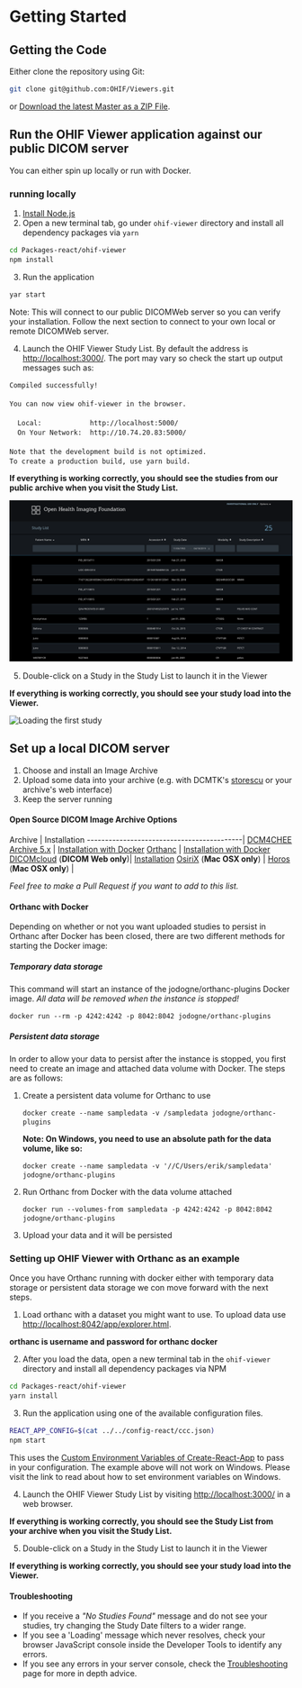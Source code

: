 # Getting Started

## Getting the Code

Either clone the repository using Git:

````bash
git clone git@github.com:OHIF/Viewers.git
````

or [Download the latest Master as a ZIP File](https://github.com/OHIF/Viewers/archive/master.zip).

## Run the OHIF Viewer application against our public DICOM server
You can either spin up locally or run with Docker. 

### running locally

1. [Install Node.js](https://nodejs.org/en/)
2. Open a new terminal tab, go under `ohif-viewer` directory and install all dependency packages via `yarn`

  ````bash
  cd Packages-react/ohif-viewer
  npm install
  ````

3. Run the application

  ````bash
  yar start
  ````

Note: This will connect to our public DICOMWeb server so you can verify your installation. Follow the next section to connect to your own local or remote DICOMWeb server.

4. Launch the OHIF Viewer Study List. By default the address is [http://localhost:3000/](http://localhost:3000/). The port may vary so check the start up output messages such as:

```bash
Compiled successfully!

You can now view ohif-viewer in the browser.

  Local:            http://localhost:5000/
  On Your Network:  http://10.74.20.83:5000/

Note that the development build is not optimized.
To create a production build, use yarn build.
```

**If everything is working correctly, you should see the studies from our public archive when you visit the Study List.**

![OHIF Viewer Home](../assets/img/homePage.png)

5. Double-click on a Study in the Study List to launch it in the Viewer

  **If everything is working correctly, you should see your study load into the Viewer.**

![Loading the first study](../assets/gif/loadingStudy.gif)  

## Set up a local DICOM server

1. Choose and install an Image Archive
2. Upload some data into your archive (e.g. with DCMTK's [storescu](http://support.dcmtk.org/docs/storescu.html) or your archive's web interface)
3. Keep the server running

#### Open Source DICOM Image Archive Options

Archive                                    | Installation
-------------------------------------------|
[DCM4CHEE Archive 5.x](https://github.com/dcm4che/dcm4chee-arc-light) | [Installation with Docker](https://github.com/dcm4che/dcm4chee-arc-light/wiki/Running-on-Docker)
[Orthanc](https://www.orthanc-server.com/) | [Installation with Docker](http://book.orthanc-server.com/users/docker.html)
[DICOMcloud](https://github.com/DICOMcloud/DICOMcloud) (**DICOM Web only**)| [Installation](https://github.com/DICOMcloud/DICOMcloud#running-the-code)
[OsiriX](http://www.osirix-viewer.com/) (**Mac OSX only**) |
[Horos](https://www.horosproject.org/)  (**Mac OSX only**) |

*Feel free to make a Pull Request if you want to add to this list.*

#### Orthanc with Docker

Depending on whether or not you want uploaded studies to persist in Orthanc after Docker has been closed, there are two different methods for starting the Docker image:

##### Temporary data storage
This command will start an instance of the jodogne/orthanc-plugins Docker image. *All data will be removed when the instance is stopped!*

````
docker run --rm -p 4242:4242 -p 8042:8042 jodogne/orthanc-plugins
````

##### Persistent data storage
In order to allow your data to persist after the instance is stopped, you first need to create an image and attached data volume with Docker. The steps are as follows:

1. Create a persistent data volume for Orthanc to use

    ````
    docker create --name sampledata -v /sampledata jodogne/orthanc-plugins
    ````

    **Note: On Windows, you need to use an absolute path for the data volume, like so:**

    ````
    docker create --name sampledata -v '//C/Users/erik/sampledata' jodogne/orthanc-plugins
    ````

2. Run Orthanc from Docker with the data volume attached

    ````
    docker run --volumes-from sampledata -p 4242:4242 -p 8042:8042 jodogne/orthanc-plugins
    ````

3. Upload your data and it will be persisted


### Setting up OHIF Viewer with Orthanc as an example

Once you have Orthanc running with docker either with temporary data storage or persistent data storage we con move forward with the next steps.

1. Load orthanc with a dataset you might want to use. To upload data use [http://localhost:8042/app/explorer.html](http://localhost:8042/app/explorer.html). 

**orthanc is username and password for orthanc docker**

2. After you load the data, open a new terminal tab in the `ohif-viewer` directory and install all dependency packages via NPM

  ````bash
  cd Packages-react/ohif-viewer
  yarn install
  ````

3. Run the application using one of the available configuration files.

  ````bash
  REACT_APP_CONFIG=$(cat ../../config-react/ccc.json)
  npm start
  ````

  This uses the [Custom Environment Variables of Create-React-App](https://facebook.github.io/create-react-app/docs/adding-custom-environment-variables) to pass in your configuration. The example above will not work on Windows. Please visit the link to read about how to set environment variables on Windows.

4. Launch the OHIF Viewer Study List by visiting [http://localhost:3000/](http://localhost:3000/) in a web browser.

  **If everything is working correctly, you should see the Study List from your archive when you visit the Study List.**

5. Double-click on a Study in the Study List to launch it in the Viewer

  **If everything is working correctly, you should see your study load into the Viewer.**

#### Troubleshooting
* If you receive a *"No Studies Found"* message and do not see your studies, try changing the Study Date filters to a wider range.
* If you see a 'Loading' message which never resolves, check your browser JavaScript console inside the Developer Tools to identify any errors.
* If you see any errors in your server console, check the [Troubleshooting](../troubleshooting.md) page for more in depth advice.
